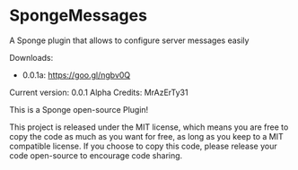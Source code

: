 # SpongeMessages
A Sponge plugin that allows to configure server messages easily

Downloads:
 - 0.0.1a: https://goo.gl/ngbv0Q

Current version: 0.0.1 Alpha 
Credits: MrAzErTy31

This is a Sponge open-source Plugin!

This project is released under the MIT license, which means you are free to copy the code as much as you want for free, as long as you keep to a MIT compatible license. If you choose to copy this code, please release your code open-source to encourage code sharing.
